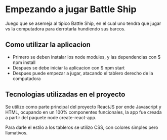 # Empezando a jugar Battle Ship

Juego que se asemeja al tipico Battle Ship, en el cual uno tendra que jugar vs la computadora
para derrotarla hundiendo sus barcos.

## Como utilizar la aplicacion

- Primero se deben instalar los node modules, y las dependencias con $ npm install
- Despues se debe iniciar la aplicacion con $ npm start
- Despues puede empezar a jugar, atacando el tablero derecho de la computadora

## Tecnologias utilizadas en el proyecto

Se utilizo como parte principal del proyecto ReactJS por ende Javascript y HTML, ocupando en un 100% componentes funcionales, la app fue creada a partir del paquete node create-react-app.

Para darle el estilo a los tableros se utilizo CSS, con colores simples pero llamativos.



